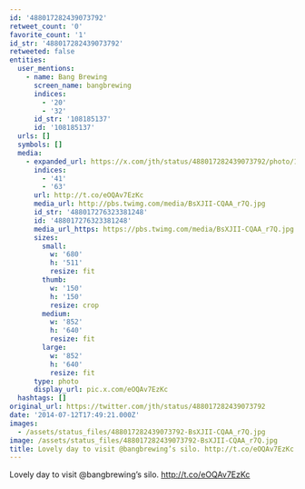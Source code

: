 ```yaml
---
id: '488017282439073792'
retweet_count: '0'
favorite_count: '1'
id_str: '488017282439073792'
retweeted: false
entities:
  user_mentions:
    - name: Bang Brewing
      screen_name: bangbrewing
      indices:
        - '20'
        - '32'
      id_str: '108185137'
      id: '108185137'
  urls: []
  symbols: []
  media:
    - expanded_url: https://x.com/jth/status/488017282439073792/photo/1
      indices:
        - '41'
        - '63'
      url: http://t.co/eOQAv7EzKc
      media_url: http://pbs.twimg.com/media/BsXJII-CQAA_r7Q.jpg
      id_str: '488017276323381248'
      id: '488017276323381248'
      media_url_https: https://pbs.twimg.com/media/BsXJII-CQAA_r7Q.jpg
      sizes:
        small:
          w: '680'
          h: '511'
          resize: fit
        thumb:
          w: '150'
          h: '150'
          resize: crop
        medium:
          w: '852'
          h: '640'
          resize: fit
        large:
          w: '852'
          h: '640'
          resize: fit
      type: photo
      display_url: pic.x.com/eOQAv7EzKc
  hashtags: []
original_url: https://twitter.com/jth/status/488017282439073792
date: '2014-07-12T17:49:21.000Z'
images:
  - /assets/status_files/488017282439073792-BsXJII-CQAA_r7Q.jpg
image: /assets/status_files/488017282439073792-BsXJII-CQAA_r7Q.jpg
title: Lovely day to visit @bangbrewing’s silo. http://t.co/eOQAv7EzKc
---
```


Lovely day to visit @bangbrewing’s silo. http://t.co/eOQAv7EzKc